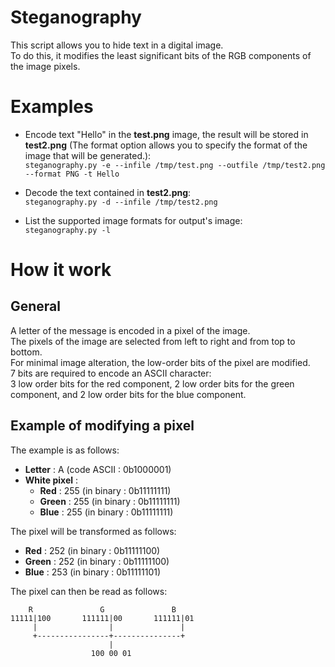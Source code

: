 # Steganography

This script allows you to hide text in a digital image.  
To do this, it modifies the least significant bits of the RGB components of the image pixels.

# Examples

* Encode text "Hello" in the **test.png** image, the result will be stored in **test2.png** (The format option allows you to specify the format of the image that will be generated.):  
`steganography.py -e --infile /tmp/test.png --outfile /tmp/test2.png --format PNG -t Hello`

* Decode the text contained in **test2.png**:  
`steganography.py -d --infile /tmp/test2.png`

* List the supported image formats for  output's image:  
`steganography.py -l` 

# How it work

## General

A letter of the message is encoded in a pixel of the image.  
The pixels of the image are selected from left to right and from top to bottom.  
For minimal image alteration, the low-order bits of the pixel are modified.  
7 bits are required to encode an ASCII character:  
3 low order bits for the red component, 2 low order bits for the green component, and 2 low order bits for the blue component.  

## Example of modifying a pixel

The example is as follows:  
* **Letter** : A (code ASCII : 0b1000001)
* **White pixel** :
  * **Red** : 255 (in binary : 0b11111111)
  * **Green** : 255 (in binary : 0b11111111)
  * **Blue** : 255 (in binary : 0b11111111)

The pixel will be transformed as follows:
* **Red** : 252 (in binary : 0b11111100)
* **Green** : 252 (in binary : 0b11111100)
* **Blue** : 253 (in binary : 0b11111101)

The pixel can then be read as follows:
  ```ditaa {cmd=true args=["-E"]}
      R               G               B
  11111|100       111111|00       111111|01
       |                |               |
       +----------------+---------------+
                        |
                    100 00 01
  ```
